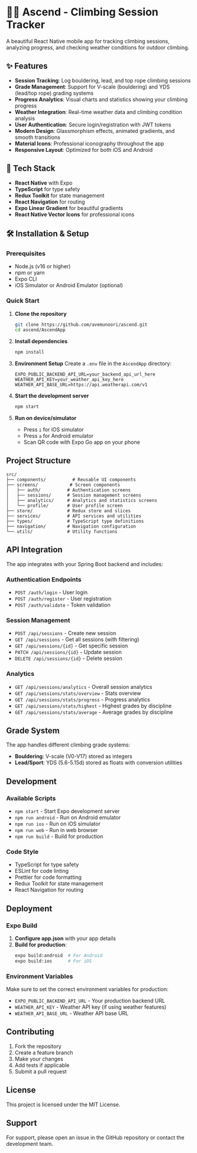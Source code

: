 # 🧗‍♀️ Ascend - Climbing Session Tracker

A beautiful React Native mobile app for tracking climbing sessions, analyzing progress, and checking weather conditions for outdoor climbing.

## ✨ Features

- **Session Tracking**: Log bouldering, lead, and top rope climbing sessions
- **Grade Management**: Support for V-scale (bouldering) and YDS (lead/top rope) grading systems
- **Progress Analytics**: Visual charts and statistics showing your climbing progress
- **Weather Integration**: Real-time weather data and climbing condition analysis
- **User Authentication**: Secure login/registration with JWT tokens
- **Modern Design**: Glassmorphism effects, animated gradients, and smooth transitions
- **Material Icons**: Professional iconography throughout the app
- **Responsive Layout**: Optimized for both iOS and Android

## 🚀 Tech Stack

- **React Native** with Expo
- **TypeScript** for type safety
- **Redux Toolkit** for state management
- **React Navigation** for routing
- **Expo Linear Gradient** for beautiful gradients
- **React Native Vector Icons** for professional icons

## 🛠️ Installation & Setup

### Prerequisites
- Node.js (v16 or higher)
- npm or yarn
- Expo CLI
- iOS Simulator or Android Emulator (optional)

### Quick Start

1. **Clone the repository**
   ```bash
   git clone https://github.com/avemunoori/ascend.git
   cd ascend/AscendApp
   ```

2. **Install dependencies**
   ```bash
   npm install
   ```

3. **Environment Setup**
   Create a `.env` file in the `AscendApp` directory:
   ```env
   EXPO_PUBLIC_BACKEND_API_URL=your_backend_api_url_here
   WEATHER_API_KEY=your_weather_api_key_here
   WEATHER_API_BASE_URL=https://api.weatherapi.com/v1
   ```

4. **Start the development server**
   ```bash
   npm start
   ```

5. **Run on device/simulator**
   - Press `i` for iOS simulator
   - Press `a` for Android emulator
   - Scan QR code with Expo Go app on your phone

## Project Structure

```
src/
├── components/          # Reusable UI components
├── screens/            # Screen components
│   ├── auth/          # Authentication screens
│   ├── sessions/      # Session management screens
│   ├── analytics/     # Analytics and statistics screens
│   └── profile/       # User profile screen
├── store/             # Redux store and slices
├── services/          # API services and utilities
├── types/             # TypeScript type definitions
├── navigation/        # Navigation configuration
└── utils/             # Utility functions
```

## API Integration

The app integrates with your Spring Boot backend and includes:

### Authentication Endpoints
- `POST /auth/login` - User login
- `POST /auth/register` - User registration
- `POST /auth/validate` - Token validation

### Session Management
- `POST /api/sessions` - Create new session
- `GET /api/sessions` - Get all sessions (with filtering)
- `GET /api/sessions/{id}` - Get specific session
- `PATCH /api/sessions/{id}` - Update session
- `DELETE /api/sessions/{id}` - Delete session

### Analytics
- `GET /api/sessions/analytics` - Overall session analytics
- `GET /api/sessions/stats/overview` - Stats overview
- `GET /api/sessions/stats/progress` - Progress analytics
- `GET /api/sessions/stats/highest` - Highest grades by discipline
- `GET /api/sessions/stats/average` - Average grades by discipline

## Grade System

The app handles different climbing grade systems:

- **Bouldering**: V-scale (V0-V17) stored as integers
- **Lead/Sport**: YDS (5.6-5.15d) stored as floats with conversion utilities

## Development

### Available Scripts

- `npm start` - Start Expo development server
- `npm run android` - Run on Android emulator
- `npm run ios` - Run on iOS simulator
- `npm run web` - Run in web browser
- `npm run build` - Build for production

### Code Style

- TypeScript for type safety
- ESLint for code linting
- Prettier for code formatting
- Redux Toolkit for state management
- React Navigation for routing

## Deployment

### Expo Build

1. **Configure app.json** with your app details
2. **Build for production**:
   ```bash
   expo build:android  # For Android
   expo build:ios      # For iOS
   ```

### Environment Variables

Make sure to set the correct environment variables for production:
- `EXPO_PUBLIC_BACKEND_API_URL` - Your production backend URL
- `WEATHER_API_KEY` - Weather API key (if using weather features)
- `WEATHER_API_BASE_URL` - Weather API base URL

## Contributing

1. Fork the repository
2. Create a feature branch
3. Make your changes
4. Add tests if applicable
5. Submit a pull request

## License

This project is licensed under the MIT License.

## Support

For support, please open an issue in the GitHub repository or contact the development team.

